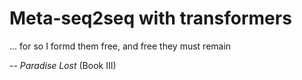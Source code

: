 # Meta-seq2seq with transformers

... for so I formd them free, and free they must remain
  
  -- *Paradise Lost* (Book III)
